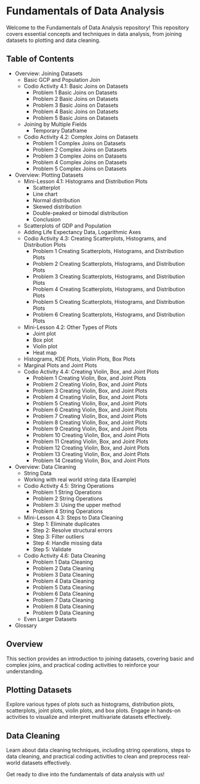 # Fundamentals of Data Analysis

Welcome to the Fundamentals of Data Analysis repository! This repository covers essential concepts and techniques in data analysis, from joining datasets to plotting and data cleaning.

## Table of Contents

- Overview: Joining Datasets
    - Basic GCP and Population Join
    - Codio Activity 4.1: Basic Joins on Datasets
        - Problem 1 Basic Joins on Datasets
        - Problem 2 Basic Joins on Datasets
        - Problem 3 Basic Joins on Datasets
        - Problem 4 Basic Joins on Datasets
        - Problem 5 Basic Joins on Datasets
    - Joining by Multiple Fields
        - Temporary Dataframe
    - Codio Activity 4.2: Complex Joins on Datasets
        - Problem 1 Complex Joins on Datasets
        - Problem 2 Complex Joins on Datasets
        - Problem 3 Complex Joins on Datasets
        - Problem 4 Complex Joins on Datasets
        - Problem 5 Complex Joins on Datasets
- Overview: Plotting Datasets
    - Mini-Lesson 4.1: Histograms and Distribution Plots
        - Scatterplot
        - Line chart
        - Normal distribution
        - Skewed distribution
        - Double-peaked or bimodal distribution
        - Conclusion
    - Scatterplots of GDP and Population
    - Adding Life Expectancy Data, Logarithmic Axes
    - Codio Activity 4.3: Creating Scatterplots, Histograms, and Distribution Plots
        - Problem 1 Creating Scatterplots, Histograms, and Distribution Plots
        - Problem 2 Creating Scatterplots, Histograms, and Distribution Plots
        - Problem 3 Creating Scatterplots, Histograms, and Distribution Plots
        - Problem 4 Creating Scatterplots, Histograms, and Distribution Plots
        - Problem 5 Creating Scatterplots, Histograms, and Distribution Plots
        - Problem 6 Creating Scatterplots, Histograms, and Distribution Plots
    - Mini-Lesson 4.2: Other Types of Plots
        - Joint plot
        - Box plot
        - Violin plot
        - Heat map
    - Histograms, KDE Plots, Violin Plots, Box Plots
    - Marginal Plots and Joint Plots
    - Codio Activity 4.4: Creating Violin, Box, and Joint Plots
        - Problem 1 Creating Violin, Box, and Joint Plots
        - Problem 2 Creating Violin, Box, and Joint Plots
        - Problem 3 Creating Violin, Box, and Joint Plots
        - Problem 4 Creating Violin, Box, and Joint Plots
        - Problem 5 Creating Violin, Box, and Joint Plots
        - Problem 6 Creating Violin, Box, and Joint Plots
        - Problem 7 Creating Violin, Box, and Joint Plots
        - Problem 8 Creating Violin, Box, and Joint Plots
        - Problem 9 Creating Violin, Box, and Joint Plots
        - Problem 10 Creating Violin, Box, and Joint Plots
        - Problem 11 Creating Violin, Box, and Joint Plots
        - Problem 12 Creating Violin, Box, and Joint Plots
        - Problem 13 Creating Violin, Box, and Joint Plots
        - Problem 14 Creating Violin, Box, and Joint Plots
- Overview: Data Cleaning
    - String Data
    - Working with real world string data (Example)
    - Codio Activity 4.5: String Operations
        - Problem 1 String Operations
        - Problem 2 String Operations
        - Problem 3: Using the upper method
        - Problem 4 String Operations
    - Mini-Lesson 4.3: Steps to Data Cleaning
        - Step 1: Eliminate duplicates
        - Step 2: Resolve structural errors
        - Step 3: Filter outliers
        - Step 4: Handle missing data
        - Step 5: Validate
    - Codio Activity 4.6: Data Cleaning
        - Problem 1 Data Cleaning
        - Problem 2 Data Cleaning
        - Problem 3 Data Cleaning
        - Problem 4 Data Cleaning
        - Problem 5 Data Cleaning
        - Problem 6 Data Cleaning
        - Problem 7 Data Cleaning
        - Problem 8 Data Cleaning
        - Problem 9 Data Cleaning
    - Even Larger Datasets
- Glossary

## Overview

This section provides an introduction to joining datasets, covering basic and complex joins, and practical coding activities to reinforce your understanding.

## Plotting Datasets

Explore various types of plots such as histograms, distribution plots, scatterplots, joint plots, violin plots, and box plots. Engage in hands-on activities to visualize and interpret multivariate datasets effectively.

## Data Cleaning

Learn about data cleaning techniques, including string operations, steps to data cleaning, and practical coding activities to clean and preprocess real-world datasets effectively.

Get ready to dive into the fundamentals of data analysis with us!
